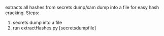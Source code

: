 extracts all hashes from  secrets dump/sam dump into a file for easy hash cracking.
Steps:
1) secrets dump into a file 
2) run extractHashes.py [secretsdumpfile]  
